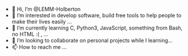 - 👋 Hi, I’m @LEMM-Holberton
- 👀 I’m interested in develop software, build free tools to help people to make their lives easily ...
- 🌱 I’m currently learning C, Python3, JavaScript, something from Bash, no HTML :( , ...
- 💞️ I’m looking to collaborate on personal projects while I learning...
- 📫 How to reach me ...

<!---
LEMM-Holberton/LEMM-Holberton is a ✨ special ✨ repository because its `README.md` (this file) appears on your GitHub profile.
You can click the Preview link to take a look at your changes.
--->
